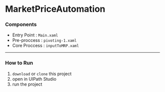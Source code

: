 # MarketPriceAutomation


### Components

- Entry Point   : `Main.xaml`
- Pre-proccess  : `pivoting-1.xaml`
- Core Proccess : `inputToMRP.xaml`

---
### How to Run

1. `download` or `clone` this project
2. open in UIPath Studio
4. run the project

